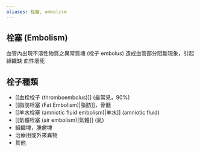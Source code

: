 ```yaml
---
aliases: 栓塞, embolism
---
```

## 栓塞 (Embolism)
血管內出現不溶性物質之異常質塊 (栓子 embolus) 造成血管部分阻斷現象，引起組織缺 血性壞死
## 栓子種類 
- [[血栓栓子 (thromboembolus)]] (最常見，90%) 
- [[脂肪栓塞 (Fat Embolism)|脂肪]]，骨髓 
- [[羊水栓塞 (amniotic fluid embolism)|羊水]] (amniotic fluid) 
- [[氣體栓塞 (air embolism)|氣體]] (氮) 
- 組織塊，腫瘤塊 
- 治療用或外來異物 
- 其他